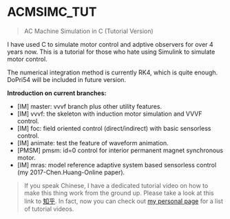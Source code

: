 # ACMSIMC_TUT
> AC Machine Simulation in C (Tutorial Version)

I have used C to simulate motor control and adptive observers for over 4 years now.
This is a tutorial for those who hate using Simulink to simulate motor control.

The numerical integration method is currently RK4, which is quite enough. 
DoPri54 will be included in future version.

**Introduction on current branches:**
- [IM] master: vvvf branch plus other utility features.
- [IM] vvvf: the skeleton with induction motor simulation and VVVF control.
- [IM] foc: field oriented control (direct/indirect) with basic sensorless control.
- [IM] animate: test the feature of waveform animation.
- [PMSM] pmsm: id=0 control for interior permanent magnet synchronous motor.
- [IM] mras: model reference adaptive system based sensorless control (my 2017-Chen.Huang-Online paper).

> If you speak Chinese, I have a dedicated tutorial video on how to make this thing work from the ground up.
> Please take a look at this link to [知乎](https://zhuanlan.zhihu.com/p/64445558).
> In fact, now you can check out [my personal page](https://horychen.github.io) for a list of tutorial videos.
